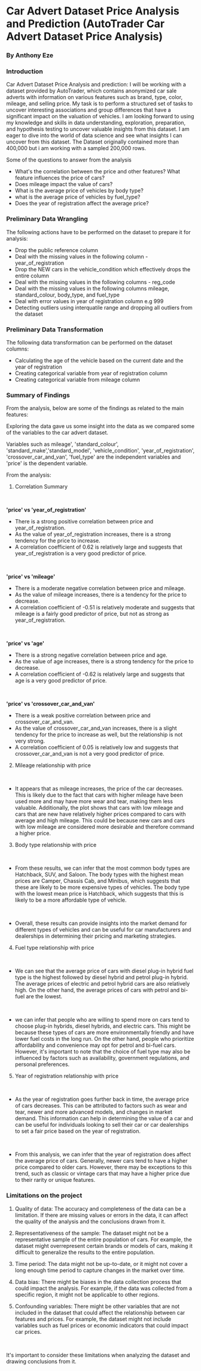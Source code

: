# Car Advert Dataset Price Analysis and Prediction (AutoTrader Car Advert Dataset Price Analysis)
### By Anthony Eze

### Introduction
Car Advert Dataset Price Analysis and prediction: I will be working with a dataset provided by AutoTrader, which contains anonymized car sale adverts with information on various features such as brand, type, color, mileage, and selling price. My task is to perform a structured set of tasks to uncover interesting associations and group differences that have a significant impact on the valuation of vehicles. I am looking forward to using my knowledge and skills in data understanding, exploration, preparation, and hypothesis testing to uncover valuable insights from this dataset. I am eager to dive into the world of data science and see what insights I can uncover from this dataset. The Dataset originally contained more than 400,000 but i am working with a sampled 200,000 rows.

Some of the questions to answer from the analysis

 - What's the correlation between the price and other features? What feature influences the price of cars?
 - Does mileage impact the value of cars?
 - What is the average price of vehicles by body type?
 - what is the average price of vehicles by fuel_type?
 - Does the year of registration affect the average price?

### Preliminary Data Wrangling
The following actions have to be performed on the dataset to prepare it for analysis:

 - Drop the public reference column
 - Deal with the missing values in the following column - year_of_registration
 - Drop the NEW cars in the vehicle_condition which effectively drops the entire column
 - Deal with the missing values in the following columns - reg_code
 - Deal with the missing values in the following columns mileage, standard_colour, body_type, and fuel_type
 - Deal with error values in year of registration column e.g 999
 - Detecting outliers using interquatile range and dropping all outliers from the dataset

### Preliminary Data Transformation 
 The following data transformation can be performed on the dataset columns:
 
 - Calculating the age of the vehicle based on the current date and the year of registration
 - Creating categorical variable from year of registration column
 - Creating categorical variable from mileage column

### Summary of Findings
From the analysis, below are some of the findings as related to the main features:

Exploring the data gave us some insight into the data as we compared some of the variables to the car advert dataset.

Variables such as mileage', 'standard_colour', 'standard_make','standard_model', 'vehicle_condition', 'year_of_registration', 'crossover_car_and_van', 'fuel_type' are the independent variables and 'price' is the dependent variable.

From the analysis: 

1. Correlation Summary
<br>

**'price' vs 'year_of_registration'**
- There is a strong positive correlation between price and year_of_registration.
- As the value of year_of_registration increases, there is a strong tendency for the price to increase.
- A correlation coefficient of 0.62 is relatively large and suggests that year_of_registration is a very good predictor of price.
<br>

**'price' vs 'mileage'**
- There is a moderate negative correlation between price and mileage.
- As the value of mileage increases, there is a tendency for the price to decrease.
- A correlation coefficient of -0.51 is relatively moderate and suggests that mileage is a fairly good predictor of price, but not as strong as year_of_registration.
<br>

**'price' vs 'age'**
- There is a strong negative correlation between price and age.
- As the value of age increases, there is a strong tendency for the price to decrease.
- A correlation coefficient of -0.62 is relatively large and suggests that age is a very good predictor of price.
<br>

**'price' vs 'crossover_car_and_van'**
- There is a weak positive correlation between price and crossover_car_and_van.
- As the value of crossover_car_and_van increases, there is a slight tendency for the price to increase as well, but the relationship is not very strong.
- A correlation coefficient of 0.05 is relatively low and suggests that crossover_car_and_van is not a very good predictor of price.

2. Mileage relationship with price
<br>

- It appears that as mileage increases, the price of the car decreases. This is likely due to the fact that cars with higher mileage have been used more and may have more wear and tear, making them less valuable. Additionally, the plot shows that cars with low mileage and cars that are new have relatively higher prices compared to cars with average and high mileage. This could be because new cars and cars with low mileage are considered more desirable and therefore command a higher price.

3. Body type relationship with price
<br>

- From these results, we can infer that the most common body types are Hatchback, SUV, and Saloon. The body types with the highest mean prices are Camper, Chassis Cab, and Minibus, which suggests that these are likely to be more expensive types of vehicles. The body type with the lowest mean price is Hatchback, which suggests that this is likely to be a more affordable type of vehicle.
<br>

- Overall, these results can provide insights into the market demand for different types of vehicles and can be useful for car manufacturers and dealerships in determining their pricing and marketing strategies.

4. Fuel type relationship with price
<br>

- We can see that the average price of cars with diesel plug-in hybrid fuel type is the highest followed by diesel hybrid and petrol plug-in hybrid. The average prices of electric and petrol hybrid cars are also relatively high. On the other hand, the average prices of cars with petrol and bi-fuel are the lowest.
<br>

- we can infer that people who are willing to spend more on cars tend to choose plug-in hybrids, diesel hybrids, and electric cars. This might be because these types of cars are more environmentally friendly and have lower fuel costs in the long run. On the other hand, people who prioritize affordability and convenience may opt for petrol and bi-fuel cars. However, it's important to note that the choice of fuel type may also be influenced by factors such as availability, government regulations, and personal preferences.

5. Year of registration relationship with price
<br>

- As the year of registration goes further back in time, the average price of cars decreases. This can be attributed to factors such as wear and tear, newer and more advanced models, and changes in market demand. This information can help in determining the value of a car and can be useful for individuals looking to sell their car or car dealerships to set a fair price based on the year of registration.
<br>

- From this analysis, we can infer that the year of registration does affect the average price of cars. Generally, newer cars tend to have a higher price compared to older cars. However, there may be exceptions to this trend, such as classic or vintage cars that may have a higher price due to their rarity or unique features.



### Limitations on the project
1. Quality of data: The accuracy and completeness of the data can be a limitation. If there are missing values or errors in the data, it can affect the quality of the analysis and the conclusions drawn from it.

2. Representativeness of the sample: The dataset might not be a representative sample of the entire population of cars. For example, the dataset might overrepresent certain brands or models of cars, making it difficult to generalize the results to the entire population.

3. Time period: The data might not be up-to-date, or it might not cover a long enough time period to capture changes in the market over time.

4. Data bias: There might be biases in the data collection process that could impact the analysis. For example, if the data was collected from a specific region, it might not be applicable to other regions.

5. Confounding variables: There might be other variables that are not included in the dataset that could affect the relationship between car features and prices. For example, the dataset might not include variables such as fuel prices or economic indicators that could impact car prices.
<br>

It's important to consider these limitations when analyzing the dataset and drawing conclusions from it.
